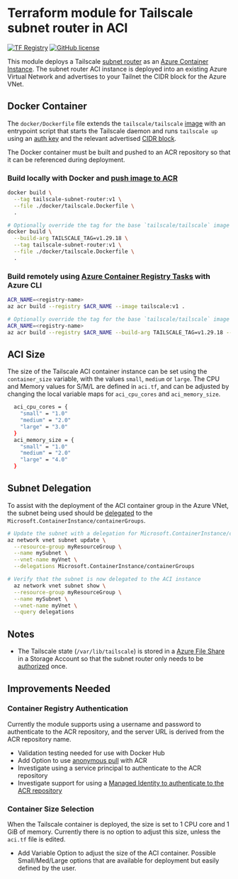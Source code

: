 # Terraform module for Tailscale subnet router in ACI
[![TF Registry](https://img.shields.io/badge/terraform-registry-blue.svg)](https://registry.terraform.io/modules/cocallaw/tailscale-subnet-router/azure/)
[![GitHub license](https://img.shields.io/github/license/cocallaw/terraform-azure-tailscale-subnet-router?color=orange)](https://github.com/cocallaw/terraform-azure-tailscale-subnet-router/blob/main/LICENSE)

This module deploys a Tailscale [subnet router][1] as an [Azure Container Instance][2]. The subnet router ACI instance is deployed into an existing Azure Virtual Network and advertises to your Tailnet the CIDR block for the Azure VNet.

## Docker Container
The `docker/Dockerfile` file extends the `tailscale/tailscale`
[image][3] with an entrypoint script that starts the Tailscale daemon and runs
`tailscale up` using an [auth key][4] and the relevant advertised [CIDR block][5].

The Docker container must be built and pushed to an ACR repository so that it can be referenced during deployment.

### Build locally with Docker and [push image to ACR][6]
```bash
docker build \
  --tag tailscale-subnet-router:v1 \
  --file ./docker/tailscale.Dockerfile \
  .

# Optionally override the tag for the base `tailscale/tailscale` image
docker build \
  --build-arg TAILSCALE_TAG=v1.29.18 \
  --tag tailscale-subnet-router:v1 \
  --file ./docker/tailscale.Dockerfile \
  .
```

### Build remotely using [Azure Container Registry Tasks][7] with Azure CLI
```bash
ACR_NAME=<registry-name>
az acr build --registry $ACR_NAME --image tailscale:v1 .

# Optionally override the tag for the base `tailscale/tailscale` image
ACR_NAME=<registry-name>
az acr build --registry $ACR_NAME --build-arg TAILSCALE_TAG=v1.29.18 --image tailscale:v1 .
```

## ACI Size
The size of the Tailscale ACI container instance can be set using the `container_size` variable, with the values `small`, `medium` or `large`. The CPU and Memory values for S/M/L are defined in `aci.tf`, and can be adjusted by changing the local variable maps for `aci_cpu_cores` and `aci_memory_size`. 
```bash
  aci_cpu_cores = {
    "small" = "1.0"
    "medium" = "2.0"
    "large" = "3.0"
  }
  aci_memory_size = {
    "small" = "1.0"
    "medium" = "2.0"
    "large" = "4.0"
  }
```
 
## Subnet Delegation 
To assist with the deployment of the ACI container group in the Azure VNet, the subnet being used should be [delegated][8] to the `Microsoft.ContainerInstance/containerGroups`.
```bash
# Update the subnet with a delegation for Microsoft.ContainerInstance/containerGroups
az network vnet subnet update \
  --resource-group myResourceGroup \
  --name mySubnet \
  --vnet-name myVnet \
  --delegations Microsoft.ContainerInstance/containerGroups

# Verify that the subnet is now delegated to the ACI instance
  az network vnet subnet show \
  --resource-group myResourceGroup \
  --name mySubnet \
  --vnet-name myVnet \
  --query delegations
```    
## Notes

- The Tailscale state (`/var/lib/tailscale`) is stored in a [Azure File Share][9] in a Storage Account so that the subnet router only needs to be [authorized][10] once.

## Improvements Needed

### Container Registry Authentication
Currently the module supports using a username and password to authenticate to the ACR repository, and the server URL is derived from the ACR repository name.
- Validation testing needed for use with Docker Hub
- Add Option to use [anonymous pull][11] with ACR
- Investigate using a service principal to authenticate to the ACR repository
- Investigate support for using a [Managed Identity to authenticate to the ACR repository][12]

### Container Size Selection
When the Tailscale container is deployed, the size is set to 1 CPU core and 1 GiB of memory. Currently there is no option to adjust this size, unless the `aci.tf` file is edited.
- Add Variable Option to adjust the size of the ACI container. Possible Small/Med/Large options that are available for deployment but easily defined by the user. 

[1]: https://tailscale.com/kb/1019/subnets/
[2]: https://docs.microsoft.com/azure/container-instances/container-instances-overview
[3]: https://hub.docker.com/r/tailscale/tailscale
[4]: https://tailscale.com/kb/1085/auth-keys/
[5]: https://tailscale.com/kb/1019/subnets/
[6]: https://docs.microsoft.com/azure/container-registry/container-registry-get-started-docker-cli?tabs=azure-cli
[7]: https://docs.microsoft.com/azure/container-registry/container-registry-tutorial-quick-task
[8]: https://docs.microsoft.com/azure/virtual-network/subnet-delegation-overview
[9]: https://docs.microsoft.com/azure/storage/files/storage-files-introduction
[10]: https://tailscale.com/kb/1099/device-authorization/
[11]: https://docs.microsoft.com/azure/container-registry/anonymous-pull-access
[12]: https://github.com/hashicorp/terraform-provider-azurerm/issues/15915